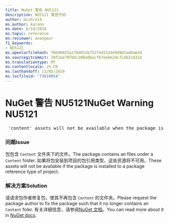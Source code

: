 ```yaml
---
title: NuGet 警告 NU5121
description: NU5121 警告代码
author: mishra14
ms.author: karann
ms.date: 8/14/2018
ms.topic: reference
ms.reviewer: anangaur
f1_keywords:
- NU5121
ms.openlocfilehash: f0e96025a270d652b75274d152de9d965a40a6d4
ms.sourcegitcommit: 39f2ae79fbbc308e06acf67ee8e24cfcdb2c831b
ms.translationtype: MT
ms.contentlocale: zh-CN
ms.lasthandoff: 11/05/2019
ms.locfileid: "73610054"
---
```

# <a name="nuget-warning-nu5121"></a><span data-ttu-id="67a95-103">NuGet 警告 NU5121</span><span class="sxs-lookup"><span data-stu-id="67a95-103">NuGet Warning NU5121</span></span>
<pre> 'content' assets will not be available when the package is installed after the migration.</pre>

### <a name="issue"></a><span data-ttu-id="67a95-104">问题</span><span class="sxs-lookup"><span data-stu-id="67a95-104">Issue</span></span>

<span data-ttu-id="67a95-105">包包含 `Content` 文件夹下的文件。</span><span class="sxs-lookup"><span data-stu-id="67a95-105">The package contains an files under a `Content` folder.</span></span> <span data-ttu-id="67a95-106">如果将包安装到项目的包引用类型，这些资源将不可用。</span><span class="sxs-lookup"><span data-stu-id="67a95-106">These assets will not be available if the package is installed to a package reference type of project.</span></span>


### <a name="solution"></a><span data-ttu-id="67a95-107">解决方案</span><span class="sxs-lookup"><span data-stu-id="67a95-107">Solution</span></span>

<span data-ttu-id="67a95-108">请请求包作者修复包，使其不再包含 `Content` 的文件夹。</span><span class="sxs-lookup"><span data-stu-id="67a95-108">Please request the package author to fix the package such that it no longer contains an `Content` foler.</span></span> <span data-ttu-id="67a95-109">有关详细信息，请参阅[NuGet 文档](https://docs.microsoft.com/nuget/consume-packages/migrate-packages-config-to-package-reference)。</span><span class="sxs-lookup"><span data-stu-id="67a95-109">You can read more about it in [NuGet docs](https://docs.microsoft.com/nuget/consume-packages/migrate-packages-config-to-package-reference).</span></span>

